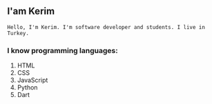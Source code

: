 ## I'am Kerim

```
Hello, I'm Kerim. I'm software developer and students. I live in Turkey.
```

### I know programming languages:

1. HTML
2. CSS
3. JavaScript
4. Python
5. Dart

